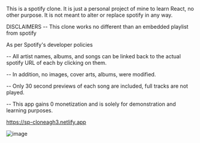 

This is a spotify clone. It is just a personal project of mine to learn React, no other purpose. It is not meant to alter or replace spotify in any way.

DISCLAIMERS
 -- This clone works no different than an embedded playlist from spotify

 As per Spotify's developer policies
 
 -- All artist names, albums, and songs can be linked back to the actual spotify
    URL of each by clicking on them.

 -- In addition, no images, cover arts, albums, were modified. 

 -- Only 30 second previews of each song are included, full tracks are not played.

 -- This app gains 0 monetization and is solely for demonstration and learning purposes.

https://sp-cloneagh3.netlify.app


![image](https://github.com/MiguelGGithub/Sp-Clone/assets/122931039/f270ac9f-92c1-40ab-a408-b32ee1173fe5)

